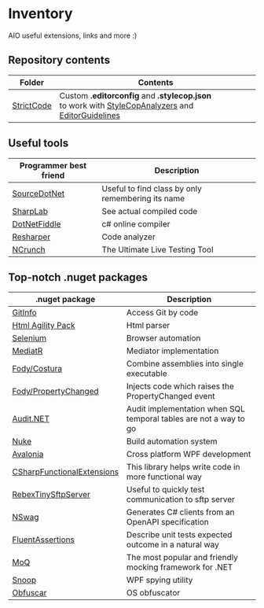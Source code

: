 # Inventory
AIO useful extensions, links and more :)

## Repository contents
| Folder    | Contents      |
| ----------| ------------- |
| [StrictCode](./StrictCode)| Custom **.editorconfig** and **.stylecop.json** <br> to work with [StyleCopAnalyzers](https://github.com/DotNetAnalyzers/StyleCopAnalyzers) and [EditorGuidelines](https://marketplace.visualstudio.com/items?itemName=PaulHarrington.EditorGuidelines) |

## Useful tools
| Programmer best friend                            | Description                                       |
| ------------------------------------------------- | ------------------------------------------------- |
| [SourceDotNet](https://source.dot.net/)           | Useful to find class by only remembering its name |
| [SharpLab](https://sharplab.io/)                  | See actual compiled code                          |
| [DotNetFiddle](https://dotnetfiddle.net)          | c# online compiler                                |
| [Resharper](https://www.jetbrains.com/resharper/) | Code analyzer                                     |
| [NCrunch](https://www.ncrunch.net/)               | The Ultimate Live Testing Tool                    |

## Top-notch .nuget packages
| .nuget package                                                                        | Description                                                                |
| --------------------------------------------------------------------------------------|----------------------------------------------------------------------------| 
| [GitInfo](https://github.com/devlooped/GitInfo)                                       | Access Git by code                                                         |
| [Html Agility Pack](https://html-agility-pack.net/)                                   | Html parser                                                                |
| [Selenium](https://github.com/SeleniumHQ/selenium)                                    | Browser automation                                                         |
| [MediatR](https://github.com/jbogard/MediatR)                                         | Mediator implementation                                                    |
| [Fody/Costura](https://github.com/Fody/Costura)                                       | Combine assemblies into single executable                                  |
| [Fody/PropertyChanged](https://github.com/Fody/PropertyChanged)                       | Injects code which raises the PropertyChanged event                        |
| [Audit.NET](https://github.com/thepirat000/Audit.NET)                                 | Audit implementation when SQL temporal tables are not a way to go          |
| [Nuke](https://github.com/nuke-build/nuke)                                            | Build automation system                                                    |
| [Avalonia](https://github.com/AvaloniaUI/Avalonia)                                    | Cross platform WPF development                                             |
| [CSharpFunctionalExtensions](https://github.com/vkhorikov/CSharpFunctionalExtensions) | This library helps write code in more functional way                       |
| [RebexTinySftpServer](https://github.com/rebexnet/RebexTinySftpServer)                | Useful to quickly test communication to sftp server                        |
| [NSwag](https://github.com/RicoSuter/NSwag)                                           | Generates C# clients from an OpenAPI specification                         |
| [FluentAssertions](https://github.com/fluentassertions/fluentassertions)              | Describe unit tests expected outcome in a natural way                      |
| [MoQ](https://github.com/moq/moq)                                                     | The most popular and friendly mocking framework for .NET                   |
| [Snoop](https://github.com/snoopwpf/snoopwpf)                                         | WPF spying utility                                                         |
| [Obfuscar](https://github.com/obfuscar/obfuscar)                                      | OS obfuscator                                                              |
